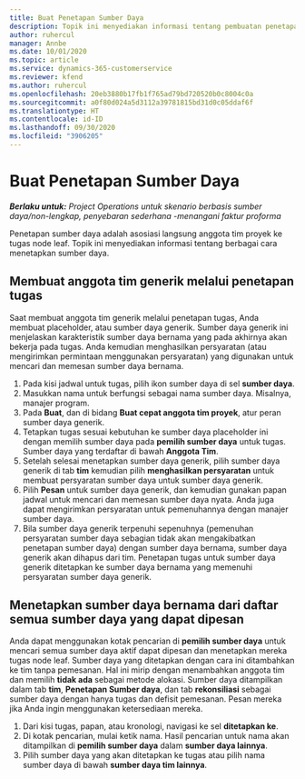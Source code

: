 ```yaml
---
title: Buat Penetapan Sumber Daya
description: Topik ini menyediakan informasi tentang pembuatan penetapan sumber daya generik dan bernama.
author: ruhercul
manager: Annbe
ms.date: 10/01/2020
ms.topic: article
ms.service: dynamics-365-customerservice
ms.reviewer: kfend
ms.author: ruhercul
ms.openlocfilehash: 20eb3880b17fb1f765ad79bd720520b0c8004c0a
ms.sourcegitcommit: a0f80d024a5d3112a39781815bd31d0c05ddaf6f
ms.translationtype: HT
ms.contentlocale: id-ID
ms.lasthandoff: 09/30/2020
ms.locfileid: "3906205"
---
```

# <a name="create-resource-assignments"></a>Buat Penetapan Sumber Daya

_**Berlaku untuk:** Project Operations untuk skenario berbasis sumber daya/non-lengkap, penyebaran sederhana -menangani faktur proforma_


Penetapan sumber daya adalah asosiasi langsung anggota tim proyek ke tugas node leaf. Topik ini menyediakan informasi tentang berbagai cara menetapkan sumber daya.

## <a name="create-a-generic-team-member-through-task-assignment"></a>Membuat anggota tim generik melalui penetapan tugas


Saat membuat anggota tim generik melalui penetapan tugas, Anda membuat placeholder, atau sumber daya generik. Sumber daya generik ini menjelaskan karakteristik sumber daya bernama yang pada akhirnya akan bekerja pada tugas. Anda kemudian menghasilkan persyaratan (atau mengirimkan permintaan menggunakan persyaratan) yang digunakan untuk mencari dan memesan sumber daya bernama.

1. Pada kisi jadwal untuk tugas, pilih ikon sumber daya di sel **sumber daya**.
2. Masukkan nama untuk berfungsi sebagai nama sumber daya. Misalnya, manajer program.
3. Pada **Buat**, dan di bidang **Buat cepat anggota tim proyek**, atur peran sumber daya generik.
4. Tetapkan tugas sesuai kebutuhan ke sumber daya placeholder ini dengan memilih sumber daya pada **pemilih sumber daya** untuk tugas. Sumber daya yang terdaftar di bawah **Anggota Tim**.
5. Setelah selesai menetapkan sumber daya generik, pilih sumber daya generik di tab **tim** kemudian pilih **menghasilkan persyaratan** untuk membuat persyaratan sumber daya untuk sumber daya generik.
6. Pilih **Pesan** untuk sumber daya generik, dan kemudian gunakan papan jadwal untuk mencari dan memesan sumber daya nyata. Anda juga dapat mengirimkan persyaratan untuk pemenuhannya dengan manajer sumber daya.
7. Bila sumber daya generik terpenuhi sepenuhnya (pemenuhan persyaratan sumber daya sebagian tidak akan mengakibatkan penetapan sumber daya) dengan sumber daya bernama, sumber daya generik akan dihapus dari tim. Penetapan tugas untuk sumber daya generik ditetapkan ke sumber daya bernama yang memenuhi persyaratan sumber daya generik.

## <a name="assign-a-named-resource-from-the-list-of-all-bookable-resources"></a>Menetapkan sumber daya bernama dari daftar semua sumber daya yang dapat dipesan

Anda dapat menggunakan kotak pencarian di **pemilih sumber daya** untuk mencari semua sumber daya aktif dapat dipesan dan menetapkan mereka tugas node leaf. Sumber daya yang ditetapkan dengan cara ini ditambahkan ke tim tanpa pemesanan. Hal ini mirip dengan menambahkan anggota tim dan memilih **tidak ada** sebagai metode alokasi. Sumber daya ditampilkan dalam tab **tim**, **Penetapan Sumber daya**, dan tab **rekonsiliasi** sebagai sumber daya dengan hanya tugas dan defisit pemesanan. Pesan mereka jika Anda ingin menggunakan ketersediaan mereka.

1. Dari kisi tugas, papan, atau kronologi, navigasi ke sel **ditetapkan ke**.
2. Di kotak pencarian, mulai ketik nama. Hasil pencarian untuk nama akan ditampilkan di **pemilih sumber daya** dalam **sumber daya lainnya**.
3. Pilih sumber daya yang akan ditetapkan ke tugas atau pilih nama sumber daya di bawah **sumber daya tim lainnya**.
